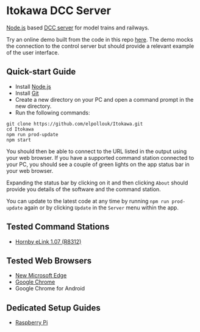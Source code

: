 # Itokawa DCC Server

[Node.js](https://nodejs.org/) based [DCC server](https://www.nmra.org/dcc-working-group) for model trains and railways.

Try an online demo built from the code in this repo [here](https://elpollouk.github.io/Itokawa/?demo). The demo mocks the connection to the control server but should provide a relevant example of the user interface.

## Quick-start Guide

* Install [Node.js](https://nodejs.org/en/download/)
* Install [Git](https://git-scm.com/downloads)
* Create a new directory on your PC and open a command prompt in the new directory.
* Run the following commands:
```
git clone https://github.com/elpollouk/Itokawa.git
cd Itokawa
npm run prod-update
npm start
```

You should then be able to connect to the URL listed in the output using your web browser. If you have a supported command station connected to your PC, you should see a couple of green lights on the app status bar in your web browser.

Expanding the status bar by clicking on it and then clicking `About` should provide you details of the software and the command station.

You can update to the latest code at any time by running `npm run prod-update` again or by clicking `Update` in the `Server` menu within the app.

## Tested Command Stations
 * [Hornby eLink 1.07 (R8312)](https://www.hornby.com/uk-en/elink-and-railmaster-combination-pack.html)
 
## Tested Web Browsers
* [New Microsoft Edge](https://www.microsoft.com/en-us/edge)
* [Google Chrome](https://www.google.co.uk/chrome/index.html)
* Google Chrome for Android

## Dedicated Setup Guides
* [Raspberry Pi](https://github.com/elpollouk/Itokawa/blob/master/docs/guides/raspberrypi.md)
